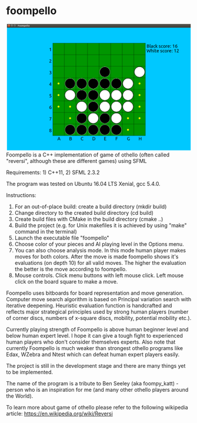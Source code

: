 # foompello
![Foompello_screenshot](resources/foompello.png?raw=true "Foompello")
Foompello is a C++ implementation of game of othello (often called "reversi", although these are different games) using SFML


Requirements: 1) C++11, 2) SFML 2.3.2

The program was tested on Ubuntu 16.04 LTS Xenial, gcc 5.4.0.


Instructions:
1) For an out-of-place build: create a build directory (mkdir build)
2) Change directory to the created build directory (cd build)
3) Create build files with CMake in the build directory (cmake ..)
4) Build the project (e.g. for Unix makefiles it is achieved by using "make" command in the terminal)
5) Launch the executable file "foompello"
6) Choose color of your pieces and AI playing level in the Options menu.
7) You can also choose analysis mode. In this mode human player makes moves for both colors. After the move is made foompello shows it's evaluations (on depth 10) for all valid moves. The higher the evaluation the better is the move according to foompello.
8) Mouse controls. Click menu buttons with left mouse click. Left mouse click on the board square to make a move.

Foompello uses bitboards for board representation and move generation. Computer move search algorithm is based on Principal variation search with iterative deepening. Heuristic evaluation function is handcrafted and reflects major strategical principles used by strong human players (number of corner discs, numbers of x-square discs, mobility, potential mobility etc.).

Currently playing strength of Foompello is above human beginner level and below human expert level. I hope it can give a tough fight to experienced human players who don't consider themselves experts. Also note that currently Foompello is much weaker than strongest othello programs like Edax, WZebra and Ntest which can defeat human expert players easily.

The project is still in the development stage and there are many things yet to be implemented.

The name of the program is a tribute to Ben Seeley (aka foompy_katt) - person who is an inspiration for me (and many other othello players around the World).

To learn more about game of othello please refer to the following wikipedia article: https://en.wikipedia.org/wiki/Reversi
